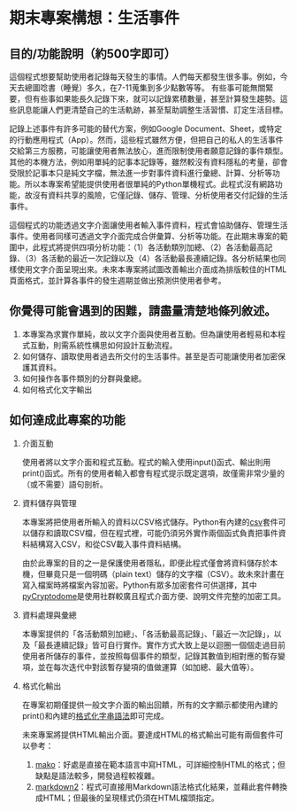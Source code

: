 期末專案構想：生活事件
===================

## 目的/功能說明（約500字即可）
這個程式想要幫助使用者記錄每天發生的事情。人們每天都發生很多事。例如，今天去總圖唸書（睡覺）多久，在7-11蒐集到多少點數等等。
有些事可能無關緊要，但有些事如果能長久記錄下來，就可以記錄累積數量，甚至計算發生趨勢。這些訊息能讓人們更清楚自己的生活軌跡，甚至幫助調整生活習慣、訂定生活目標。

記錄上述事件有許多可能的替代方案，例如Google Document、Sheet，或特定的行動應用程式（App）。然而，這些程式雖然方便，但把自己的私人的生活事件交給第三方服務，可能讓使用者無法放心，進而限制使用者願意記錄的事件類型。其他的本機方法，例如用單純的記事本記錄等，雖然較沒有資料隱私的考量，卻會受限於記事本只是純文字檔，無法進一步對事件資料進行彙總、計算、分析等功能。所以本專案希望能提供使用者很單純的Python單機程式。此程式沒有網路功能，故沒有資料共享的風險，它僅記錄、儲存、管理、分析使用者交付記錄的生活事件。

這個程式的功能透過文字介面讓使用者輸入事件資料，程式會協助儲存、管理生活事件。使用者同樣可透過文字介面完成合併彙算、分析等功能。在此期末專案的範圍中，此程式將提供四項分析功能：（1）各活動類別加總、（2）各活動最高記錄、（3）各活動的最近一次記錄以及（4）各活動最長連續記錄。各分析結果也同樣使用文字介面呈現出來。未來本專案將試圖改善輸出介面成為排版較佳的HTML頁面格式，並計算各事件的發生週期並做出預測供使用者參考。

## 你覺得可能會遇到的困難，請盡量清楚地條列敘述。
1. 本專案為求實作單純，故以文字介面與使用者互動。但為讓使用者輕易和本程式互動，則需系統性構思如何設計互動流程。
2. 如何儲存、讀取使用者過去所交付的生活事件。甚至是否可能讓使用者加密保護其資料。
3. 如何操作各事件類別的分群與彙總。
4. 如何格式化文字輸出

## 如何達成此專案的功能
1. 介面互動

    使用者將以文字介面和程式互動。程式的輸入使用input()函式、輸出則用print()函式。所有的使用者輸入都會有程式提示既定選項，故僅需非常少量的（或不需要）語句剖析。

2. 資料儲存與管理

    本專案將把使用者所輸入的資料以CSV格式儲存。Python有內建的[csv][link_csv]套件可以儲存和讀取CSV檔，但在程式裡，可能仍須另外實作兩個函式負責把事件資料結構寫入CSV，和從CSV載入事件資料結構。

    由於此專案的目的之一是保護使用者隱私，即便此程式僅會將資料儲存於本機，但畢竟只是一個明碼（plain text）儲存的文字檔（CSV）。故未來計畫在寫入檔案時將檔案內容加密。Python有眾多加密套件可供選擇，其中[pyCryptodome][link_crypto]是使用社群較廣且程式介面方便、說明文件完整的加密工具。

    [link_csv]: https://docs.python.org/3/library/csv.html
    [link_crypto]: https://www.pycryptodome.org/en/latest/
  
3. 資料處理與彙總

    本專案提供的「各活動類別加總」、「各活動最高記錄」、「最近一次記錄」，以及「最長連續記錄」皆可自行實作。實作方式大致上是以迴圈一個個走過目前使用者所儲存的事件，並按照每個事件的類型，記錄其數值到相對應的暫存變項，並在每次迭代中對該暫存變項的值做運算（如加總、最大值等）。

4. 格式化輸出

    在專案初期僅提供一般文字介面的輸出回饋，所有的文字顯示都使用內建的print()和內建的[格式化字串語法][fstr_link]即可完成。

    未來專案將提供HTML輸出介面。要達成HTML的格式輸出可能有兩個套件可以參考：

    1. [mako][link_mako]：好處是直接在範本語言中寫HTML，可詳細控制HTML的格式；但缺點是語法較多，開發過程較複雜。
    2. [markdown2][link_md]：程式可直接用Markdown語法格式化結果，並藉此套件轉換成HTML；但最後的呈現樣式仍須在HTML檔頭指定。

    [fstr_link]:https://docs.python.org/3/library/string.html#format-string-syntax
    [link_mako]:https://www.makotemplates.org/
    [link_md]:https://github.com/trentm/python-markdown2


